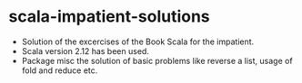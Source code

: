 # scala-impatient-solutions

* Solution of the excercises of the Book Scala for the impatient. 
* Scala version 2.12 has been used. 
* Package misc the solution of basic problems like reverse a list, usage of fold and reduce etc.